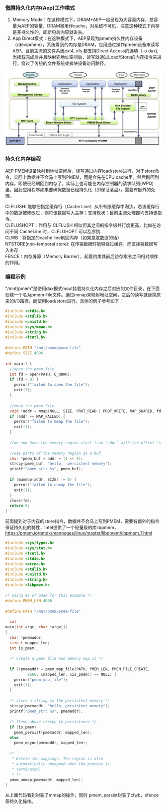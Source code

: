 ### 傲腾持久化内存(Aep)工作模式

1. Memory Mode：在这种模式下，DRAM+AEP一起呈现为大容量内存，总容量为AEP的容量，DRAM被用作cache，对系统不可见，注意这种模式下内存是非持久性的，即断电后内容就丢失。 
2. App Direct模式：在这种模式下，AEP呈现为pmem持久性内存设备（/dev/pmem），系统看到的内存是DRAM，应用通过操作pmem设备来读写AEP。目前主流的文件系统ext4, xfs 都支持Direct Access的选项（-o dax),  当挂载完成后并且映射完地址空间后，读写就通过Load/Store的内存指令来进行，绕过了传统的文件系统或者块设备访问路径。

<img src="image-20200811173215640.png" alt="image-20200811173215640" style="zoom:50%;" />



### 持久化内存编程

AEP PMEM设备映射到地址空间后，读写通过内存load/store进行，对于store命令，实际上数据并不会马上写到PMEM，而是会先在CPU cache里，然后刷回到内存，即使已经刷回到内存了，实际上也可能在内存控制器的请求队列(WPQ)里。因此应用程序如果要确保数据已经持久化（即保证落盘），需要有额外的处理。  

CLFLUSH: 能够把指定缓存行（Cache Line）从所有级缓存中淘汰，若该缓存行中的数据被修改过，则将该数据写入主存；支持现状：目前主流处理器均支持该指令。  
CLFLUSHOPT：作用与 CLFLUSH 相似但其之间的指令级并行度更高，比如在访问不同 CacheLine 时，CLFLUHOPT 可以乱序执.   
CLWB：将指定的cache line刷回内存（如果是脏数据的话）  
NTSTORE(non-temporal store): 在传输数据时能够绕过缓存，而直接将数据写入主存   
FENCE：内存屏障（Memory Barrier），起着约束其前后访存指令之间相对顺序的作用。  



### 编程示例

"/mnt/pmem"是使用dax模式mout挂载持久化内存之后对应的文件目录，在下面创建一个名为pmem-file文件。通过mmap来映射地址空间，之后的读写就替换原来的I/O路径，而使用load/store进行。具体的例子参考如下：
```c
#include <stdio.h>
#include <stdlib.h>
#include <unistd.h>
#include <sys/mman.h>
#include <string.h>
#include <fcntl.h>

#define PATH "/mnt/pmem/pmem-file"
#define SIZE 4096

int main() {
  //open the pmem file
  int fd = open(PATH, O_RDWR);
  if (fd < 0) {
    perror("failed to open the file");
    exit(1);
  }

  //mmap the pmem file
  void *addr = mmap(NULL, SIZE, PROT_READ | PROT_WRITE, MAP_SHARED, fd, 0);
  if (addr == MAP_FAILED) {
    perror("failed to mmap the file");
    exit(1);
  }

  //we now hava the memory region start from "addr" with the offset "size"

  //use parts of the memory region as a buf
  char *pmem_buf = addr + (1 << 5);
  strcpy(pmem_buf, "hello,  persistent memory");
  printf("pmem_str: %s", pmem_buf);

  if (munmap(addr, SIZE) != 0) {
    perror("failed to unmap the file");
    exit(1);
  }
  close(fd);
  return 0;
}
```



前面提到对于内存的store指令，数据并不会马上写到PMEM，需要有额外的指令保证持久化的特性，Intel提供了一个轻量级的库libpmem， https://pmem.io/pmdk/manpages/linux/master/libpmem/libpmem.7.html

```c
#include <sys/types.h>
#include <sys/stat.h>
#include <fcntl.h>
#include <stdio.h>
#include <errno.h>
#include <stdlib.h>
#include <unistd.h>
#include <string.h>
#include <libpmem.h>

/* using 4k of pmem for this example */
#define PMEM_LEN 4096

#define PATH "/mnt/pmem/pmem-file"

  int
main(int argc, char *argv[])
{
  char *pmemaddr;
  size_t mapped_len;
  int is_pmem;

  /* create a pmem file and memory map it */

  if ((pmemaddr = pmem_map_file(PATH, PMEM_LEN, PMEM_FILE_CREATE,
          0666, &mapped_len, &is_pmem)) == NULL) {
    perror("pmem_map_file");
    exit(1);
  }

  /* store a string to the persistent memory */
  strcpy(pmemaddr, "hello, persistent memory");
  printf("pmem_str: %s", pmemaddr);

  /* flush above strcpy to persistence */
  if (is_pmem)
    pmem_persist(pmemaddr, mapped_len);
  else
    pmem_msync(pmemaddr, mapped_len);

  /*
   * Delete the mappings. The region is also
   * automatically unmapped when the process is
   * terminated.
   * */
  pmem_unmap(pmemaddr, mapped_len);
}
```

从上面代码看到封装了mmap的操作，同时 pmem_persist封装了clwb，sfence等持久化操作。
